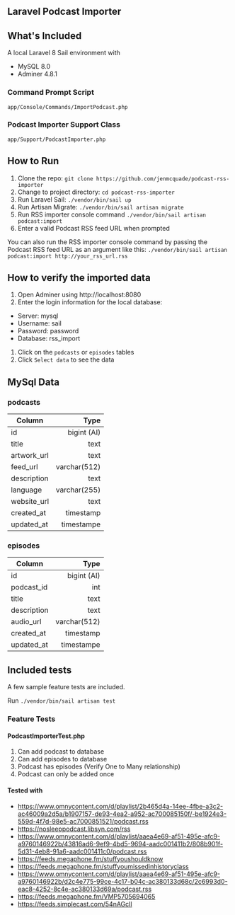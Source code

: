 ## Laravel Podcast Importer

## What's Included

A local Laravel 8 Sail environment with
- MySQL 8.0
- Adminer 4.8.1

### Command Prompt Script

`app/Console/Commands/ImportPodcast.php`

### Podcast Importer Support Class

`app/Support/PodcastImporter.php`

## How to Run

1. Clone the repo: `git clone https://github.com/jenmcquade/podcast-rss-importer`
1. Change to project directory: `cd podcast-rss-importer`
1. Run Laravel Sail: `./vendor/bin/sail up`
1. Run Artisan Migrate: `./vendor/bin/sail artisan migrate`
1. Run RSS importer console command `./vendor/bin/sail artisan podcast:import`
1. Enter a valid Podcast RSS feed URL when prompted

You can also run the RSS importer console command by passing the Podcast RSS feed URL as an argument like this:
`./vendor/bin/sail artisan podcast:import http://your_rss_url.rss`

## How to verify the imported data
1. Open Adminer using http://localhost:8080
1. Enter the login information for the local database:
- Server: mysql
- Username: sail
- Password: password
- Database: rss_import
1. Click on the `podcasts` or `episodes` tables
1. Click `Select data` to see the data

## MySql Data

### podcasts

| Column        | Type         |
| --------------|-------------:|
| id            | bigint (AI)  |
| title         | text         |
| artwork_url   | text         |
| feed_url      | varchar(512) |
| description   | text         |
| language      | varchar(255) |
| website_url   | text         |
| created_at    | timestamp    |
| updated_at    | timestampe   |

### episodes
| Column        | Type         |
| --------------|-------------:|
| id            | bigint (AI)  |
| podcast_id    | int          |
| title         | text         |
| description   | text         |
| audio_url     | varchar(512) |
| created_at    | timestamp    |
| updated_at    | timestampe   |

## Included tests
A few sample feature tests are included.

Run `./vendor/bin/sail artisan test`

### Feature Tests

#### PodcastImporterTest.php

1. Can add podcast to database
1. Can add episodes to database
1. Podcast has episodes (Verify One to Many relationship)
1. Podcast can only be added once

#### Tested with
- https://www.omnycontent.com/d/playlist/2b465d4a-14ee-4fbe-a3c2-ac46009a2d5a/b1907157-de93-4ea2-a952-ac700085150f/-be1924e3-559d-4f7d-98e5-ac7000851521/podcast.rss
- https://nosleeppodcast.libsyn.com/rss
- https://www.omnycontent.com/d/playlist/aaea4e69-af51-495e-afc9-a9760146922b/43816ad6-9ef9-4bd5-9694-aadc001411b2/808b901f-5d31-4eb8-91a6-aadc001411c0/podcast.rss
- https://feeds.megaphone.fm/stuffyoushouldknow
- https://feeds.megaphone.fm/stuffyoumissedinhistoryclass
- https://www.omnycontent.com/d/playlist/aaea4e69-af51-495e-afc9-a9760146922b/d2c4e775-99ce-4c17-b04c-ac380133d68c/2c6993d0-eac8-4252-8c4e-ac380133d69a/podcast.rss
- https://feeds.megaphone.fm/VMP5705694065
- https://feeds.simplecast.com/54nAGcIl